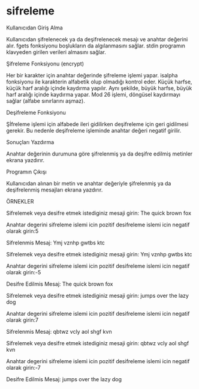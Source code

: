 # sifreleme

Kullanıcıdan Giriş Alma

Kullanıcıdan şifrelenecek ya da deşifrelenecek mesajı ve anahtar değerini alır.
fgets fonksiyonu boşlukların da algılanmasını sağlar.
stdin programın klavyeden girilen verileri almasını sağlar.

Şifreleme Fonksiyonu (encrypt)

Her bir karakter için anahtar değerinde şifreleme işlemi yapar.
isalpha fonksiyonu ile karakterin alfabetik olup olmadığı kontrol eder.
Küçük harfse, küçük harf aralığı içinde kaydırma yapılır. Aynı şekilde, 
büyük harfse, büyük harf aralığı içinde kaydırma yapar.
Mod 26 işlemi, döngüsel kaydırmayı sağlar (alfabe sınırlarını aşmaz).

Deşifreleme Fonksiyonu 

Şİfreleme işlemi için alfabede ileri gidilirken deşifreleme için geri gidilmesi gerekir.
Bu nedenle deşifreleme işleminde anahtar değeri negatif girilir.

Sonuçları Yazdırma

Anahtar değerinin durumuna göre şifrelenmiş ya da deşifre edilmiş metinler ekrana yazdırır.

Programın Çıkışı

Kullanıcıdan alınan bir metin ve anahtar değeriyle şifrelenmiş 
ya da deşifrelenmiş mesajları ekrana yazdırır.




ÖRNEKLER

Sifrelemek veya desifre etmek istediginiz mesaji girin: The quick brown fox

Anahtar degerini sifreleme islemi icin pozitif desifreleme islemi icin negatif olarak girin:5

Sifrelenmis Mesaj: Ymj vznhp gwtbs ktc

Sifrelemek veya desifre etmek istediginiz mesaji girin: Ymj vznhp gwtbs ktc

Anahtar degerini sifreleme islemi icin pozitif desifreleme islemi icin negatif olarak girin:-5

Desifre Edilmis Mesaj: The quick brown fox


Sifrelemek veya desifre etmek istediginiz mesaji girin: jumps over the lazy dog

Anahtar degerini sifreleme islemi icin pozitif desifreleme islemi icin negatif olarak girin:7

Sifrelenmis Mesaj: qbtwz vcly aol shgf kvn

Sifrelemek veya desifre etmek istediginiz mesaji girin: qbtwz vcly aol shgf kvn

Anahtar degerini sifreleme islemi icin pozitif desifreleme islemi icin negatif olarak girin:-7

Desifre Edilmis Mesaj: jumps over the lazy dog
